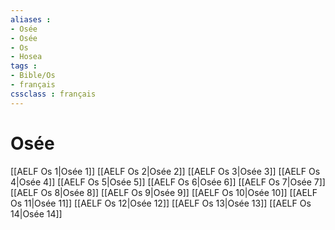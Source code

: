 ```yaml
---
aliases : 
- Osée
- Osée
- Os
- Hosea
tags : 
- Bible/Os
- français
cssclass : français
---
```


# Osée

[[AELF Os 1|Osée 1]]
[[AELF Os 2|Osée 2]]
[[AELF Os 3|Osée 3]]
[[AELF Os 4|Osée 4]]
[[AELF Os 5|Osée 5]]
[[AELF Os 6|Osée 6]]
[[AELF Os 7|Osée 7]]
[[AELF Os 8|Osée 8]]
[[AELF Os 9|Osée 9]]
[[AELF Os 10|Osée 10]]
[[AELF Os 11|Osée 11]]
[[AELF Os 12|Osée 12]]
[[AELF Os 13|Osée 13]]
[[AELF Os 14|Osée 14]]
